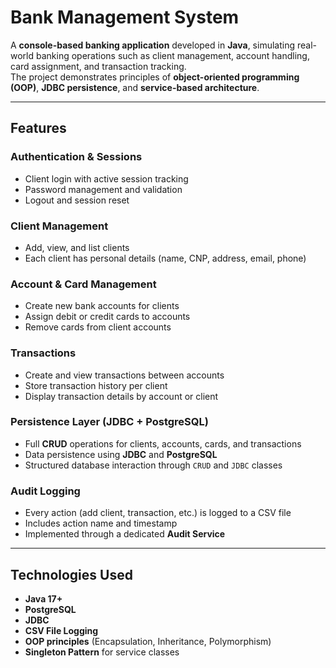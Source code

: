 # Bank Management System

A **console-based banking application** developed in **Java**, simulating real-world banking operations such as client management, account handling, card assignment, and transaction tracking.  
The project demonstrates principles of **object-oriented programming (OOP)**, **JDBC persistence**, and **service-based architecture**.

---

## Features

### Authentication & Sessions
- Client login with active session tracking  
- Password management and validation  
- Logout and session reset

### Client Management
- Add, view, and list clients  
- Each client has personal details (name, CNP, address, email, phone)

### Account & Card Management
- Create new bank accounts for clients  
- Assign debit or credit cards to accounts  
- Remove cards from client accounts  

### Transactions
- Create and view transactions between accounts  
- Store transaction history per client  
- Display transaction details by account or client

### Persistence Layer (JDBC + PostgreSQL)
- Full **CRUD** operations for clients, accounts, cards, and transactions  
- Data persistence using **JDBC** and **PostgreSQL**  
- Structured database interaction through `CRUD` and `JDBC` classes

### Audit Logging
- Every action (add client, transaction, etc.) is logged to a CSV file  
- Includes action name and timestamp  
- Implemented through a dedicated **Audit Service**

---

## Technologies Used
- **Java 17+**
- **PostgreSQL**
- **JDBC**
- **CSV File Logging**
- **OOP principles** (Encapsulation, Inheritance, Polymorphism)
- **Singleton Pattern** for service classes

